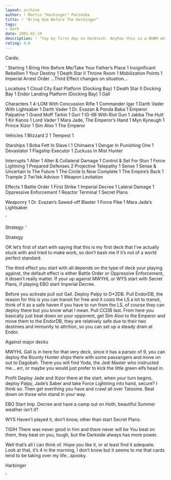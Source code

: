 ```yaml
---
layout: archive
author: ! Martin "Harbinger" Parzonka
title: ! "Bring Him Before The Harbinger"
tags:
- Dark
date: 2001-01-19
description: ! "Yay my first day on Decktech. Anyhoo this is a BHBM which does try to turn Luke."
rating: 4.0
---
```

Cards: 

'
Starting
	 1 Bring Him Before Me/Take Your Father’s Place
	 1 Insignificant Rebellion
	 1 Your Destiny
	 1 Death Star II Throne Room
	 1 Mobilization Points
	 1 Imperial Arrest Order
	 ...Third Effect changes on situation...

Locations
	 1 Cloud City East Platform (Docking Bay)
	 1 Death Star II Docking Bay
	 1 Endor Landing Platform (Docking Bay)
	 1 Gall


Characters
	 1 4-LOM With Concussion Rifle
	 1 Commander Igar
	 1 Darth Vader With Lightsaber
	 1 Darth Vader
	 1 Dr. Evazan & Ponda Baba
	 1 Emperor Palpatine
	 1 Grand Moff Tarkin
	 1 Guri
	 1 IG-88 With Riot Gun
	 1 Jabba The Hutt
	 1 Kir Kanos
	 1 Lord Vader
	 1 Mara Jade, The Emperor’s Hand
	 1 Myn Kyneugh
	 1 Prince Xizor
	 1 Sim Aloo
	 1 The Emperor


Vehicles
	 1 Blizzard 2
	 1 Tempest 1


Starships
	 1 Boba Fett In Slave I
	 1 Chimaera
	 1 Dengar In Punishing One
	 1 Devastator
	 1 Flagship Executor
	 1 Zuckuss In Mist Hunter


Interrupts
	 1 Alter
	 1 Alter & Collateral Damage
	 1 Control & Set For Stun
	 1 Force Lightning
	 1 Prepared Defenses
	 2 Projective Telepathy
	 1 Sense
	 1 Sense & Uncertain Is The Future
	 1 The Circle Is Now Complete
	 1 The Empire’s Back
	 1 Trample
	 2 Twi’lek Advisor
	 1 Weapon Levitation


Effects
	 1 Battle Order
	 1 First Strike
	 1 Imperial Decree
	 1 Lateral Damage
	 1 Oppressive Enforcement
	 1 Reactor Terminal
	 1 Secret Plans


Weaponry
	 1 Dr. Evazan’s Sawed-off Blaster
	 1 Force Pike
	 1 Mara Jade’s Lightsaber

'

Strategy: '

Strategy

OK let’s first of start with saying that this is my first deck that I’ve actually stuck with and tried to make work, so don’t bash me if it’s not of a world perfect standard.

The third effect you start with all depends on the type of deck your playing against, the default effect is either Battle Order or Oppressive Enforcement, it dosen’t really matter.
If your up against MWYHL or WYS start with Secret Plans, if playing EBO start Imperial Decree.

Before you activate pull out Gall. Deploy Palpy to D*2DB. Pull EndorDB, the reason for this is you can transit for free and it costs the LS a lot to transit, think of it as a safe haven if you have to run from the LS, of course they can deploy there but you know what I mean. Pull CCDB last.
From here you basically just beat down on your opponent, get Sim Aloo to the Emperor and move them to the EndorDB, they are relatively safe due to their two destinies and immunity to attrition, so you can set up a steady drain at Endor.

Against major decks

MWYHL Gall is in here for that very deck, since it has a parsec of 9, you can deploy the Bounty Hunter ships there with some passangers and move on out to Dagobah. There you will find Yoda, the Jedi Master who instructed me... err, or maybe you would just prefer to kick the little green elfs head in.

Profit Deploy Jade and Xizor there at the start, when your turn begins, deploy Palpy, Jade’s Saber and take Force Lightning into hand, secure? I think so. Then get everthing you have and crawl all over Tatooine. Beat down on those who stand in your way.

EBO Start Imp. Decree and have a camp out on Hoth, beautiful Summer weather isn’t it?

WYS Haven’t played it, don’t know, other than start Secret Plans.

TIGIH There was never good in him and there never will be You beat on them, they beat on you, tough, but the Darkside always has more power.

Well that’s all I can think of. Hope you like it, or at least find it adequete. Look at that, it’s 4 in the morning, I don’t know but it seems to me that cards tend to be taking over my life...spooky.

Harbinger



'